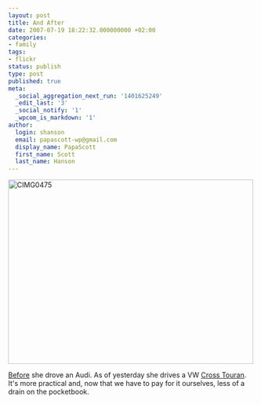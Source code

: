 ```yaml
---
layout: post
title: And After
date: 2007-07-19 18:22:32.000000000 +02:00
categories:
- family
tags:
- flickr
status: publish
type: post
published: true
meta:
  _social_aggregation_next_run: '1401625249'
  _edit_last: '3'
  _social_notify: '1'
  _wpcom_is_markdown: '1'
author:
  login: shanson
  email: papascott-wp@gmail.com
  display_name: PapaScott
  first_name: Scott
  last_name: Hanson
---
```

<p><a href="http://www.flickr.com/photos/papascott/852811114/" title="Photo Sharing"><img src="https://farm2.static.flickr.com/1253/852811114_458346d5e5.jpg" width="500" height="375" alt="CIMG0475" /></a></p>
<p><a href="https://www.papascott.de/archives/2007/06/29/before/">Before</a> she drove an Audi. As of yesterday she drives a VW <a href="https://www.papascott.de/archives/2007/03/18/crosstouran/">Cross Touran</a>. It's more practical and, now that we have to pay for it ourselves, less of a drain on the pocketbook.</p>
